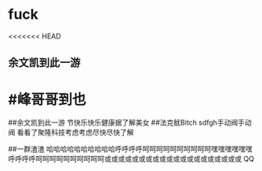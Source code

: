 # fuck
<<<<<<< HEAD
## 余文凯到此一游

#峰哥哥到也  
=======
##余文凯到此一游
节快乐快乐健康据了解美女
##法克鱿Bitch
sdfgh手动阀手动阀 
看看了聚隆科技考虑考虑尽快尽快了解

##一群渣渣
哈哈哈哈哈哈哈哈哈哈呼呼呼呼呵呵呵呵呵呵呵呵呵呵嘿嘿嘿嘿嘿嘿呼呼呼呼呵呵呵呵呵呵呵呵呵呵或或或或或或或或或或或或或或或或或或或或
QQ